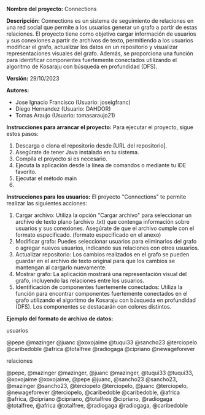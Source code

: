 **Nombre del proyecto:**
Connections

**Descripción:**
Connections es un sistema de seguimiento de relaciones en una red social que permite a los usuarios generar un grafo a partir de estas relaciones. El proyecto tiene como objetivo cargar información de usuarios y sus conexiones a partir de archivos de texto, permitiendo a los usuarios modificar el grafo, actualizar los datos en un repositorio y visualizar representaciones visuales del grafo. Además, se proporciona una función para identificar componentes fuertemente conectados utilizando el algoritmo de Kosaraju con búsqueda en profundidad (DFS).

**Versión:**
29/10/2023

**Autores:**
- Jose Ignacio Francisco (Usuario: joseigfranc)
- Diego Hernandez (Usuario: DAHDOR)
- Tomas Araujo (Usuario: tomasaraujo21)

**Instrucciones para arrancar el proyecto:**
Para ejecutar el proyecto, sigue estos pasos:
1. Descarga o clona el repositorio desde [URL del repositorio].
2. Asegúrate de tener Java instalado en tu sistema.
3. Compila el proyecto si es necesario.
4. Ejecuta la aplicación desde la línea de comandos o mediante tu IDE favorito.
5. Ejecutar el método main
6. 

**Instrucciones para los usuarios:**
El proyecto "Connections" te permite realizar las siguientes acciones:
1. Cargar archivo: Utiliza la opción "Cargar archivo" para seleccionar un archivo de texto plano (archivo .txt) que contenga información sobre usuarios y sus conexiones. Asegúrate de que el archivo cumple con el formato especificado. (formato especificado en el anexo)
2. Modificar grafo: Puedes seleccionar usuarios para eliminarlos del grafo o agregar nuevos usuarios, indicando sus relaciones con otros usuarios.
3. Actualizar repositorio: Los cambios realizados en el grafo se pueden guardar en el archivo de texto original para que los cambios se mantengan al cargarlo nuevamente.
4. Mostrar grafo: La aplicación mostrará una representación visual del grafo, incluyendo las relaciones entre los usuarios. 
5. Identificación de componentes fuertemente conectados: Utiliza la función para encontrar componentes fuertemente conectados en el grafo utilizando el algoritmo de Kosaraju con búsqueda en profundidad (DFS). Los componentes se destacarán con colores distintos.


**Ejemplo del formato de archivo de datos:**

usuarios

@pepe
@mazinger
@juanc
@xoxojaime
@tuqui33
@sancho23
@terciopelo
@caribedoble
@africa
@totalfree
@radiogaga
@cipriano
@newageforever

relaciones

@pepe, @mazinger
@mazinger, @juanc
@mazinger, @tuqui33
@tuqui33, @xoxojaime
@xoxojaime, @pepe
@juanc, @sancho23
@sancho23, @mazinger
@sancho23, @terciopelo
@terciopelo, @juanc
@terciopelo, @newageforever
@terciopelo, @caribedoble
@caribedoble, @africa
@africa, @cipriano
@cipriano, @totalfree
@cipriano, @radiogaga
@totalfree, @africa
@totalfree, @radiogaga
@radiogaga, @caribedoble
